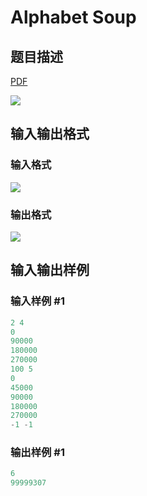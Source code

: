 # Alphabet Soup

## 题目描述

[problemUrl]: https://uva.onlinejudge.org/index.php?option=com_onlinejudge&Itemid=8&category=278&page=show_problem&problem=3809

[PDF](https://uva.onlinejudge.org/external/123/p12387.pdf)

![](https://cdn.luogu.com.cn/upload/vjudge_pic/UVA12387/047b5ae41158ef349c305448e05d1b8d80d7c381.png)

## 输入输出格式

### 输入格式

![](https://cdn.luogu.com.cn/upload/vjudge_pic/UVA12387/461a268ee9510b73931aecd3e523329dfd88f53e.png)

### 输出格式

![](https://cdn.luogu.com.cn/upload/vjudge_pic/UVA12387/a33577ab37e1f9e1fe01a4590a049bb98b00d401.png)

## 输入输出样例

### 输入样例 #1

```cpp
2 4
0
90000
180000
270000
100 5
0
45000
90000
180000
270000
-1 -1
```


### 输出样例 #1

```cpp
6
99999307
```


